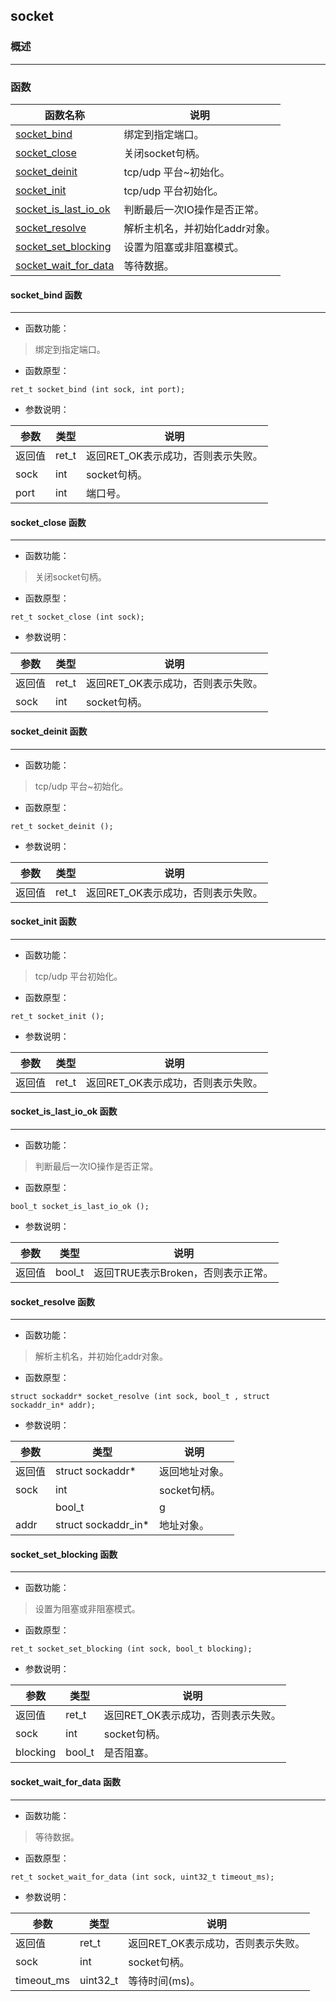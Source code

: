 ## socket
### 概述

----------------------------------
### 函数
<p id="socket_methods">

| 函数名称 | 说明 | 
| -------- | ------------ | 
| <a href="#socket_socket_bind">socket\_bind</a> | 绑定到指定端口。 |
| <a href="#socket_socket_close">socket\_close</a> | 关闭socket句柄。 |
| <a href="#socket_socket_deinit">socket\_deinit</a> | tcp/udp 平台~初始化。 |
| <a href="#socket_socket_init">socket\_init</a> | tcp/udp 平台初始化。 |
| <a href="#socket_socket_is_last_io_ok">socket\_is\_last\_io\_ok</a> | 判断最后一次IO操作是否正常。 |
| <a href="#socket_socket_resolve">socket\_resolve</a> | 解析主机名，并初始化addr对象。 |
| <a href="#socket_socket_set_blocking">socket\_set\_blocking</a> | 设置为阻塞或非阻塞模式。 |
| <a href="#socket_socket_wait_for_data">socket\_wait\_for\_data</a> | 等待数据。 |
#### socket\_bind 函数
-----------------------

* 函数功能：

> <p id="socket_socket_bind">绑定到指定端口。

* 函数原型：

```
ret_t socket_bind (int sock, int port);
```

* 参数说明：

| 参数 | 类型 | 说明 |
| -------- | ----- | --------- |
| 返回值 | ret\_t | 返回RET\_OK表示成功，否则表示失败。 |
| sock | int | socket句柄。 |
| port | int | 端口号。 |
#### socket\_close 函数
-----------------------

* 函数功能：

> <p id="socket_socket_close">关闭socket句柄。

* 函数原型：

```
ret_t socket_close (int sock);
```

* 参数说明：

| 参数 | 类型 | 说明 |
| -------- | ----- | --------- |
| 返回值 | ret\_t | 返回RET\_OK表示成功，否则表示失败。 |
| sock | int | socket句柄。 |
#### socket\_deinit 函数
-----------------------

* 函数功能：

> <p id="socket_socket_deinit">tcp/udp 平台~初始化。

* 函数原型：

```
ret_t socket_deinit ();
```

* 参数说明：

| 参数 | 类型 | 说明 |
| -------- | ----- | --------- |
| 返回值 | ret\_t | 返回RET\_OK表示成功，否则表示失败。 |
#### socket\_init 函数
-----------------------

* 函数功能：

> <p id="socket_socket_init">tcp/udp 平台初始化。

* 函数原型：

```
ret_t socket_init ();
```

* 参数说明：

| 参数 | 类型 | 说明 |
| -------- | ----- | --------- |
| 返回值 | ret\_t | 返回RET\_OK表示成功，否则表示失败。 |
#### socket\_is\_last\_io\_ok 函数
-----------------------

* 函数功能：

> <p id="socket_socket_is_last_io_ok">判断最后一次IO操作是否正常。

* 函数原型：

```
bool_t socket_is_last_io_ok ();
```

* 参数说明：

| 参数 | 类型 | 说明 |
| -------- | ----- | --------- |
| 返回值 | bool\_t | 返回TRUE表示Broken，否则表示正常。 |
#### socket\_resolve 函数
-----------------------

* 函数功能：

> <p id="socket_socket_resolve">解析主机名，并初始化addr对象。

* 函数原型：

```
struct sockaddr* socket_resolve (int sock, bool_t , struct sockaddr_in* addr);
```

* 参数说明：

| 参数 | 类型 | 说明 |
| -------- | ----- | --------- |
| 返回值 | struct sockaddr* | 返回地址对象。 |
| sock | int | socket句柄。 |
|  | bool\_t | g |
| addr | struct sockaddr\_in* | 地址对象。 |
#### socket\_set\_blocking 函数
-----------------------

* 函数功能：

> <p id="socket_socket_set_blocking">设置为阻塞或非阻塞模式。

* 函数原型：

```
ret_t socket_set_blocking (int sock, bool_t blocking);
```

* 参数说明：

| 参数 | 类型 | 说明 |
| -------- | ----- | --------- |
| 返回值 | ret\_t | 返回RET\_OK表示成功，否则表示失败。 |
| sock | int | socket句柄。 |
| blocking | bool\_t | 是否阻塞。 |
#### socket\_wait\_for\_data 函数
-----------------------

* 函数功能：

> <p id="socket_socket_wait_for_data">等待数据。

* 函数原型：

```
ret_t socket_wait_for_data (int sock, uint32_t timeout_ms);
```

* 参数说明：

| 参数 | 类型 | 说明 |
| -------- | ----- | --------- |
| 返回值 | ret\_t | 返回RET\_OK表示成功，否则表示失败。 |
| sock | int | socket句柄。 |
| timeout\_ms | uint32\_t | 等待时间(ms)。 |

